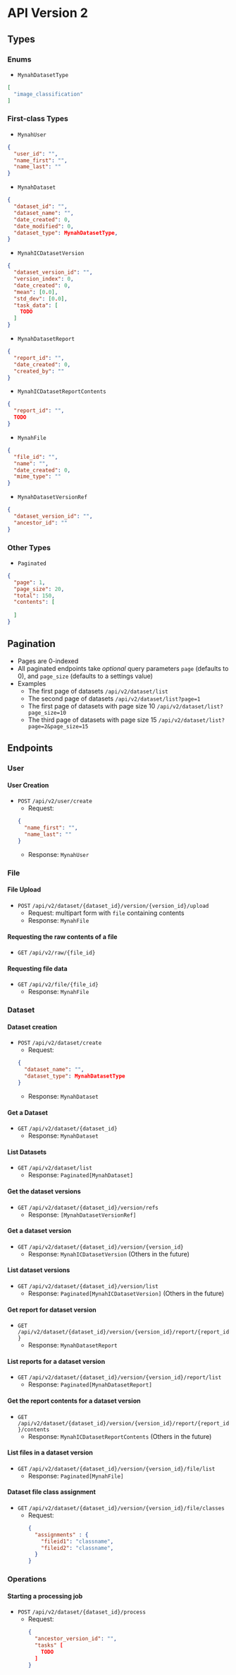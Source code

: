 # API Version 2

## Types

### Enums
- `MynahDatasetType`
```json
[
  "image_classification"
]
```

### First-class Types
- `MynahUser`
```json
{
  "user_id": "",
  "name_first": "",
  "name_last": ""
} 
```
- `MynahDataset`
```json
{
  "dataset_id": "",
  "dataset_name": "",
  "date_created": 0,
  "date_modified": 0,
  "dataset_type": MynahDatasetType,
} 
```
- `MynahICDatasetVersion`
```json
{
  "dataset_version_id": "",
  "version_index": 0,
  "date_created": 0,
  "mean": [0.0],
  "std_dev": [0.0],
  "task_data": [
    TODO
  ]
} 
```
- `MynahDatasetReport`
```json
{
  "report_id": "",
  "date_created": 0,
  "created_by": ""
} 
```
- `MynahICDatasetReportContents`
```json
{
  "report_id": "",
  TODO
} 
```
- `MynahFile`
```json
{
  "file_id": "",
  "name": "",
  "date_created": 0,
  "mime_type": ""
} 
```

- `MynahDatasetVersionRef`
```json
{
  "dataset_version_id": "",
  "ancestor_id": ""
}
```

### Other Types
- `Paginated`
```json
{
  "page": 1,
  "page_size": 20,
  "total": 150,
  "contents": [
    
  ]
}
```

## Pagination
- Pages are 0-indexed
- All paginated endpoints take _optional_ query parameters `page` (defaults to 0), and `page_size` (defaults to a settings value)
- Examples
  - The first page of datasets `/api/v2/dataset/list`
  - The second page of datasets `/api/v2/dataset/list?page=1`
  - The first page of datasets with page size 10 `/api/v2/dataset/list?page_size=10`
  - The third page of datasets with page size 15 `/api/v2/dataset/list?page=2&page_size=15`

## Endpoints

### User
#### User Creation
- `POST` `/api/v2/user/create`
    - Request:
    ```json
    {
      "name_first": "",
      "name_last": ""
    }
    ```
    - Response: `MynahUser`

### File

#### File Upload
- `POST` `/api/v2/dataset/{dataset_id}/version/{version_id}/upload`
    - Request: multipart form with `file` containing contents
    - Response: `MynahFile`

#### Requesting the raw contents of a file
- `GET` `/api/v2/raw/{file_id}`

#### Requesting file data
- `GET` `/api/v2/file/{file_id}`
    - Response: `MynahFile`

### Dataset

#### Dataset creation
- `POST` `/api/v2/dataset/create`
    - Request:
    ```json
    {
      "dataset_name": "",
      "dataset_type": MynahDatasetType
    }
    ```
    - Response: `MynahDataset`

#### Get a Dataset
- `GET` `/api/v2/dataset/{dataset_id}`
  - Response: `MynahDataset`

#### List Datasets
- `GET` `/api/v2/dataset/list`
    - Response: `Paginated[MynahDataset]`

#### Get the dataset versions
- `GET` `/api/v2/dataset/{dataset_id}/version/refs`
  - Response: `[MynahDatasetVersionRef]`

#### Get a dataset version
- `GET` `/api/v2/dataset/{dataset_id}/version/{version_id}`
    - Response: `MynahICDatasetVersion` (Others in the future)

#### List dataset versions
- `GET` `/api/v2/dataset/{dataset_id}/version/list`
    - Response: `Paginated[MynahICDatasetVersion]` (Others in the future)

#### Get report for dataset version
- `GET` `/api/v2/dataset/{dataset_id}/version/{version_id}/report/{report_id}`
  - Response: `MynahDatasetReport`

#### List reports for a dataset version
- `GET` `/api/v2/dataset/{dataset_id}/version/{version_id}/report/list`
  - Response: `Paginated[MynahDatasetReport]`

#### Get the report contents for a dataset version
- `GET` `/api/v2/dataset/{dataset_id}/version/{version_id}/report/{report_id}/contents`
  - Response: `MynahICDatasetReportContents` (Others in the future)

#### List files in a dataset version
- `GET` `/api/v2/dataset/{dataset_id}/version/{version_id}/file/list`
  - Response: `Paginated[MynahFile]`

#### Dataset file class assignment
- `GET` `/api/v2/dataset/{dataset_id}/version/{version_id}/file/classes`
  - Request:
    ```json
    {
      "assignments" : {
        "fileid1": "classname",
        "fileid2": "classname",
      }
    }
    ```


### Operations

#### Starting a processing job
- `POST` `/api/v2/dataset/{dataset_id}/process`
  - Request:
    ```json
    {
      "ancestor_version_id": "",
      "tasks" [
        TODO
      ]
    }
    ```
